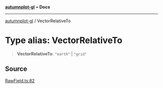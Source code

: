 [**autumnplot-gl**](../index.md) • **Docs**

***

[autumnplot-gl](../globals.md) / VectorRelativeTo

# Type alias: VectorRelativeTo

> **VectorRelativeTo**: `"earth"` \| `"grid"`

## Source

[RawField.ts:82](https://github.com/tsupinie/autumnplot-gl/blob/da83b636ef88a1d3337f3a9820a0b90f5b249286/src/RawField.ts#L82)
